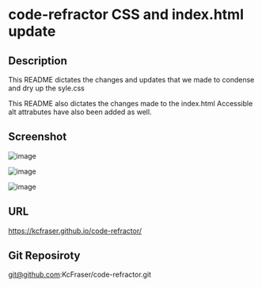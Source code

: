 # code-refractor CSS and index.html update

## Description

This README dictates the changes and updates that we made to condense and dry up the syle.css

This README also dictates the changes made to the index.html
Accessible alt attrabutes have also been added as well.

## Screenshot

![image](https://user-images.githubusercontent.com/90061853/138626360-a8685758-9f45-4baa-bd3b-cf185ec791a1.png)

![image](https://user-images.githubusercontent.com/90061853/138626415-b2b0868e-6b0a-491e-b3a9-92b5249860e8.png)

![image](https://user-images.githubusercontent.com/90061853/138626460-3c6d6e3f-334b-49e7-9402-dbdd6f3a7993.png)

## URL

https://kcfraser.github.io/code-refractor/  


## Git Reposiroty 

git@github.com:KcFraser/code-refractor.git 

